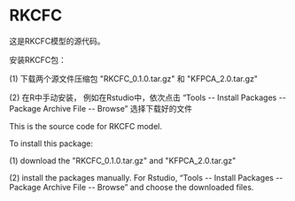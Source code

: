 # RKCFC
这是RKCFC模型的源代码。

安装RKCFC包：

(1) 下载两个源文件压缩包 "RKCFC_0.1.0.tar.gz" 和 "KFPCA_2.0.tar.gz" 

(2) 在R中手动安装，
  例如在Rstudio中，依次点击 “Tools -- Install Packages -- Package Archive File -- Browse” 选择下载好的文件

This is the source code for RKCFC model.

To install this package: 

(1) download the "RKCFC_0.1.0.tar.gz" and  "KFPCA_2.0.tar.gz" 

(2) install the packages manually. 
    For Rstudio, “Tools -- Install Packages -- Package Archive File -- Browse” and choose the downloaded files.

